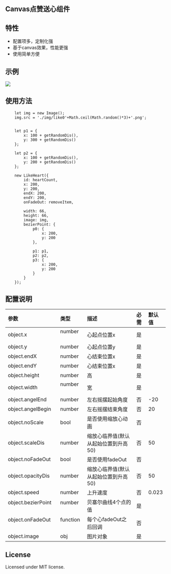 

## Canvas点赞送心组件


## 特性

* 配置项多，定制化强
* 基于canvas效果，性能更强
* 使用简单方便



## 示例

<img src="https://qiniu.nihaoshijie.com.cn/image/heart.gif"/>

## 使用方法

```
    let img = new Image();
    img.src = './img/like0'+Math.ceil(Math.random()*3)+'.png';


    let p1 = {
        x: 100 + getRandomDis(),
        y: 300 + getRandomDis()
    };

    let p2 = {
        x: 100 + getRandomDis(),
        y: 200 + getRandomDis()
    };

    new LikeHeart({
        id: heartCount,
        x: 200,
        y: 200,
        endX: 200,
        endY: 200,
        onFadeOut: removeItem,

        width: 66,
        height: 66,
        image: img,
        bezierPoint: {
            p0: {
                x: 200,
                y: 200
            },

            p1: p1,
            p2: p2,
            p3: {
                x: 200,
                y: 200
            }
        }
    });
```

## 配置说明
| 参数     | 类型     | 描述 | 必需 | 默认值 |
| :------------- | :------------- | :------------- | :------------- | :------------- |
| object.x         | number      | 心起点位置x | 是 |  |
| object.y         | number      | 心起点位置y | 是 |  |
| object.endX         | number      | 心结束位置x | 是 | |
| object.endY         | number      | 心结束位置x | 是 |  |
| object.height         | number      | 高 | 是 |  |
| object.width         | number      | 宽 | 是 |  |
| object.angelEnd         | number      | 左右摇摆起始角度 | 否 | -20 |
| object.angelBegin         | number      | 左右摇摆结束角度 | 否 | 20 |
| object.noScale         | bool   | 是否使用缩放心动画 | 否 |  |
| object.scaleDis         | number      | 缩放心临界值(默认从起始位置到升高50) | 否 | 50 |
| object.noFadeOut         | bool      | 是否使用fadeOut | 否 |  |
| object.opacityDis         | number      | 缩放心临界值(默认从起始位置到升高50) | 否 | 50 |
| object.speed         | number      | 上升速度 | 否 | 0.023 |
| object.bezierPoint         | number      | 贝塞尔曲线4个点的值 | 是 |  |
| object.onFadeOut         | function      | 每个心fadeOut之后回调 | 否 |  |
| object.image         | obj      | 图片对象 | 是 |  |


## License
Licensed under MIT license.
